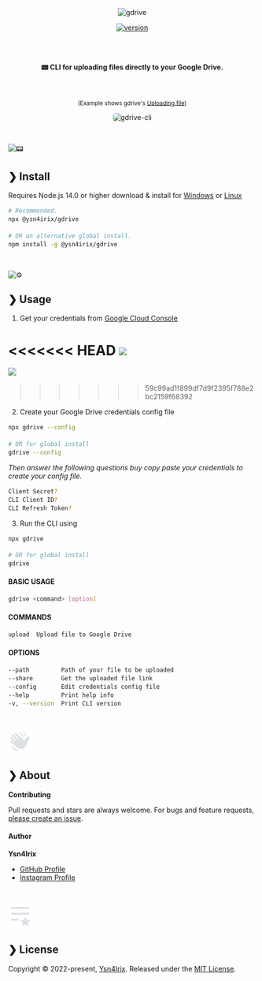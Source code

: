 <p align="center">
 <img width="200px" src="https://res.cloudinary.com/ydevcloud/image/upload/v1656878450/ztsl0synryyzwxg2lqvd.svg" align="center" alt="gdrive" />
</p>

<p align="center">
  <a href="https://npmjs.org/package/@ysn4irix/gdrive">
    <img src="https://img.shields.io/npm/v/@ysn4irix/gdrive.svg" alt="version">
  </a>
</p>
<br> <br>

<p align="center">
  <b>📟 CLI for uploading files directly to your Google Drive.</b><br>
</p>

<br>

<p align="center">
<sub align="center">(Example shows gdrive's <a href="#">Uploading file</a>)</sub>
</p>

<p align="center">
  <img src="https://res.cloudinary.com/ydevcloud/image/upload/v1656880231/ezgif.com-gif-maker_tlwqqg.gif" alt="gdrive-cli" width="450" style="border-radius: 5px;"><br>
</p>

<br>

![📟](https://res.cloudinary.com/ydevcloud/image/upload/v1656874185/asm9cp84cbuuqmarw9wq.png)

## ❯ Install

Requires Node.js 14.0 or higher download & install for [Windows](https://nodejs.org/en/download/) or [Linux](https://nodejs.org/en/download/)

```sh
# Recommended.
npx @ysn4irix/gdrive

# OR an alternative global install.
npm install -g @ysn4irix/gdrive
```

<br>

![⚙️](https://res.cloudinary.com/ydevcloud/image/upload/v1656874522/fmfktytvymbnnc0fg4zz.png)

## ❯ Usage

1.  Get your credentials from [Google Cloud
    Console](https://console.cloud.google.com/)

<<<<<<< HEAD
<a href="https://youtu.be/GYbtHiABRCU">
<img src="https://img.shields.io/badge/-watch%20video-critical?style=for-the-badge&logo=youtube&logoColor=white">
</a>
=======
<a href="https://youtu.be/GYbtHiABRCU"><img src="https://img.shields.io/badge/-watch%20video-critical?style=for-the-badge&logo=youtube&logoColor=white"></a>
>>>>>>> 59c99ad1f899df7d9f2395f788e2bc2159f68392

2.  Create your Google Drive credentials config file

```sh
npx gdrive --config

# OR for global install
gdrive --config
```

_Then answer the following questions buy copy paste your credentials to
create your config file._

```sh
Client Secret?
CLI Client ID?
CLI Refresh Token?
```

3.  Run the CLI using

```sh
npx gdrive

# OR for global install
gdrive
```

#### BASIC USAGE

```sh
gdrive <command> [option]
```

#### COMMANDS

```sh
upload  Upload file to Google Drive
```

#### OPTIONS

```sh
--path         Path of your file to be uploaded
--share        Get the uploaded file link
--config       Edit credentials config file
--help         Print help info
-v, --version  Print CLI version
```

<br>

![🙌](https://raw.githubusercontent.com/ahmadawais/stuff/master/images/git/connect.png)

## ❯ About

<summary><strong>Contributing</strong></summary>

Pull requests and stars are always welcome. For bugs and feature requests, [please create an issue](../../issues/new).

#### Author

**Ysn4Irix**

-   [GitHub Profile](https://github.com/Ysn4irix)
-   [Instagram Profile](https://instagram.com/ysn.irix)

<br>

![📃](https://raw.githubusercontent.com/ahmadawais/stuff/master/images/git/license.png)

## ❯ License

Copyright © 2022-present, [Ysn4Irix](https://github.com/Ysn4Irix).
Released under the [MIT License](LICENSE).
